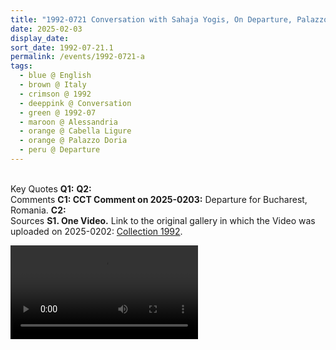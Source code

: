 ```yaml
---
title: "1992-0721 Conversation with Sahaja Yogis, On Departure, Palazzo Doria, Cabella Ligure, Alessandria, Italy"
date: 2025-02-03
display_date: 
sort_date: 1992-07-21.1
permalink: /events/1992-0721-a
tags:
  - blue @ English
  - brown @ Italy
  - crimson @ 1992
  - deeppink @ Conversation
  - green @ 1992-07
  - maroon @ Alessandria
  - orange @ Cabella Ligure
  - orange @ Palazzo Doria
  - peru @ Departure
---
```


<br>

<wave-list>
  <list-title color="DarkSeaGreen" width="55">Key Quotes</list-title>
  <list-item color="BlanchedAlmond" width="280"><b>Q1:</b> <i></i></list-item>
  <list-item color="Lavender" width="280"><b>Q2:</b> <i></i></list-item>
</wave-list>

<br>

<wave-list>
  <list-title color="DarkSeaGreen" width="55">Comments</list-title>
  <list-item color="BlanchedAlmond" width="280"><b>C1: CCT Comment on 2025-0203:</b> Departure for Bucharest, Romania.</list-item>
  <list-item color="Lavender" width="280"><b>C2:</b> <i></i></list-item>
</wave-list>

<br>

<wave-list>
  <list-title color="DarkSeaGreen" width="40">Sources</list-title>
  <list-item color="BlanchedAlmond"  width="280"><b>S1. One Video.</b> Link to the original gallery in which the Video was uploaded on 2025-0202: <a href="https://eternalmoments.smugmug.com/Collections/Bruno-Jatoba-Descaves-Collection/1992">Collection 1992</a>.</list-item>
</wave-list>

<video controls src="https://pub-2a3c7ad224b3418a97cb8dadfd1e4305.r2.dev/1992-0721_Conversation_with_Sahaja_Yogis_On_Departure_Palazzo_Doria_Cabella_Ligure_Alessandria_Italy_(Video_credit_Bruno_Jatoba_Descaves).mov"></video>